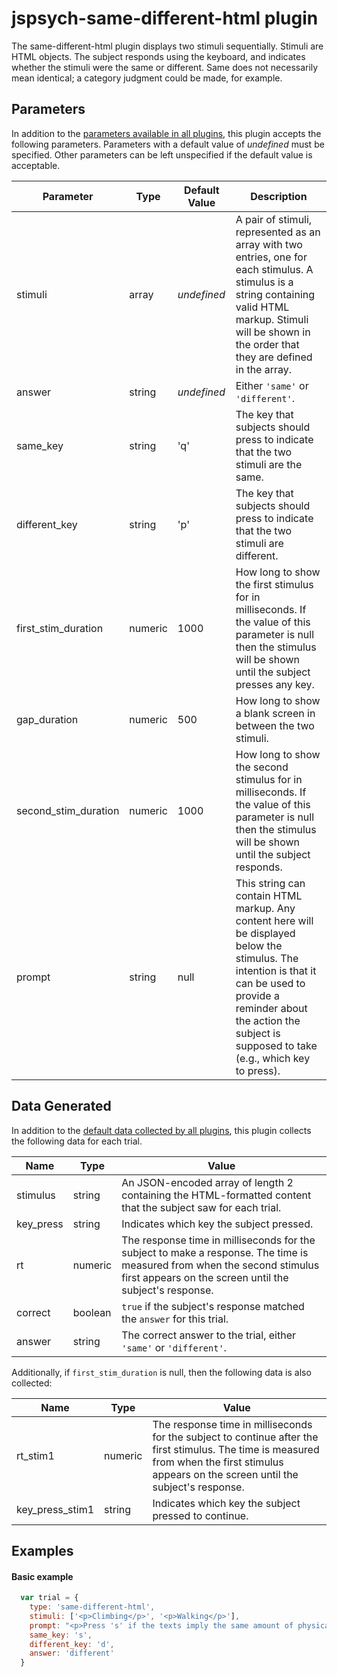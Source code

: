 # jspsych-same-different-html plugin

The same-different-html plugin displays two stimuli sequentially. Stimuli are HTML objects. The subject responds using the keyboard, and indicates whether the stimuli were the same or different. Same does not necessarily mean identical; a category judgment could be made, for example.

## Parameters

In addition to the [parameters available in all plugins](/overview/plugins#parameters-available-in-all-plugins), this plugin accepts the following parameters. Parameters with a default value of *undefined* must be specified. Other parameters can be left unspecified if the default value is acceptable.

| Parameter            | Type    | Default Value | Description                              |
| -------------------- | ------- | ------------- | ---------------------------------------- |
| stimuli              | array   | *undefined*   | A pair of stimuli, represented as an array with two entries, one for each stimulus. A stimulus is a string containing valid HTML markup. Stimuli will be shown in the order that they are defined in the array. |
| answer               | string  | *undefined*   | Either `'same'` or `'different'`.        |
| same_key             | string  | 'q'           | The key that subjects should press to indicate that the two stimuli are the same. |
| different_key        | string  | 'p'           | The key that subjects should press to indicate that the two stimuli are different. |
| first_stim_duration  | numeric | 1000          | How long to show the first stimulus for in milliseconds. If the value of this parameter is null then the stimulus will be shown until the subject presses any key. |
| gap_duration         | numeric | 500           | How long to show a blank screen in between the two stimuli. |
| second_stim_duration | numeric | 1000          | How long to show the second stimulus for in milliseconds. If the value of this parameter is null then the stimulus will be shown until the subject responds. |
| prompt               | string  | null          | This string can contain HTML markup. Any content here will be displayed below the stimulus. The intention is that it can be used to provide a reminder about the action the subject is supposed to take (e.g., which key to press). |


## Data Generated

In addition to the [default data collected by all plugins](/overview/plugins#data-collected-by-all-plugins), this plugin collects the following data for each trial.

| Name      | Type    | Value                                    |
| --------- | ------- | ---------------------------------------- |
| stimulus  | string  | An JSON-encoded array of length 2 containing the HTML-formatted content that the subject saw for each trial. |
| key_press | string  | Indicates which key the subject pressed. |
| rt        | numeric | The response time in milliseconds for the subject to make a response. The time is measured from when the second stimulus first appears on the screen until the subject's response. |
| correct   | boolean | `true` if the subject's response matched the `answer` for this trial. |
| answer    | string  | The correct answer to the trial, either `'same'` or `'different'`. |

Additionally, if `first_stim_duration` is  null, then the following data is also collected:

| Name            | Type    | Value                                    |
| --------------- | ------- | ---------------------------------------- |
| rt_stim1        | numeric | The response time in milliseconds for the subject to continue after the first stimulus. The time is measured from when the first stimulus appears on the screen until the subject's response. |
| key_press_stim1 | string  | Indicates which key the subject pressed to continue. |

## Examples

#### Basic example

```javascript
  var trial = {
    type: 'same-different-html',
    stimuli: ['<p>Climbing</p>', '<p>Walking</p>'],
    prompt: "<p>Press 's' if the texts imply the same amount of physical exertion. Press 'd' if the texts imply different amount of physical exertion.</p>",
    same_key: 's',
    different_key: 'd',
    answer: 'different'
  }
```
